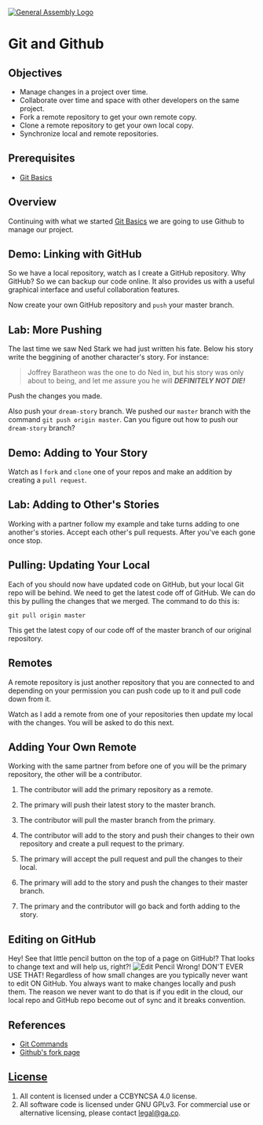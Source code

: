 [![General Assembly Logo](https://camo.githubusercontent.com/1a91b05b8f4d44b5bbfb83abac2b0996d8e26c92/687474703a2f2f692e696d6775722e636f6d2f6b6538555354712e706e67)](https://generalassemb.ly/education/web-development-immersive)

# Git and Github

## Objectives

-   Manage changes in a project over time.
-   Collaborate over time and space with other developers on the same project.
-   Fork a remote repository to get your own remote copy.
-   Clone a remote repository to get your own local copy.
-   Synchronize local and remote repositories.

## Prerequisites

-   [Git Basics](https://git.generalassemb.ly/ga-wdi-boston/git)

## Overview

Continuing with what we started [Git Basics](https://git.generalassemb.ly/ga-wdi-boston/git) we are going to use Github
to manage our project.

## Demo: Linking with GitHub

So we have a local repository, watch as I create a GitHub repository. Why
GitHub? So we can backup our code online. It also provides us with a useful
graphical interface and useful collaboration features.

Now create your own GitHub repository and `push` your master branch.

## Lab: More Pushing

The last time we saw Ned Stark we had just written his fate.  Below his story
write the beggining of another character's story.  For instance:

> Joffrey Baratheon was the one to do Ned in, but his story was only about to
> being, and let me assure you he will ___DEFINITELY NOT DIE!___

Push the changes you made.

Also push your `dream-story` branch.  We pushed our `master` branch with the
command `git push origin master`.  Can you figure out how to push our
`dream-story` branch?

## Demo: Adding to Your Story

Watch as I `fork` and `clone` one of your repos and make an addition by
creating a `pull request`.

## Lab: Adding to Other's Stories

Working with a partner follow my example and take turns adding to one another's
stories. Accept each other's pull requests.  After you've each gone once stop.

## Pulling: Updating Your Local

Each of you should now have updated code on GitHub, but your local Git repo
will be behind.  We need to get the latest code off of GitHub.  We can do this
by pulling the changes that we merged.  The command to do this is:

`git pull origin master`

This get the latest copy of our code off of the master branch of our original
repository.

## Remotes

A remote repository is just another repository that you are connected to and
depending on your permission you can push code up to it and pull code down from
it.

Watch as I add a remote from one of your repositories then update my local with
the changes. You will be asked to do this next.

## Adding Your Own Remote

Working with the same partner from before one of you will be the primary
repository, the other will be a contributor.

1.  The contributor will add the primary repository as a remote.

2.  The primary will push their latest story to the master branch.

3.  The contributor will pull the master branch from the primary.

4.  The contributor will add to the story and push their changes to their own
repository and create a pull request to the primary.

5.  The primary will accept the pull request and pull the changes to their
local.

6.  The primary will add to the story and push the changes to their master
branch.

7.  The primary and the contributor will go back and forth adding to the story.

## Editing on GitHub

Hey! See that little pencil button on the top of a page on GitHub!? That looks
to change text and will help us, right?!
![Edit Pencil](https://i.imgur.com/Drt2g9u.png)
Wrong! DON'T EVER USE THAT! Regardless of how small changes are you typically
never want to edit ON GitHub. You always want to make changes locally and push
 them.
The reason we never want to do that is if you edit in the cloud, our local repo
and GitHub repo become out of sync and it breaks convention.

## References

-   [Git Commands](command-reference.md)
-   [Github's fork page](https://help.github.com/articles/fork-a-repo/)

## [License](LICENSE)

1.  All content is licensed under a CC­BY­NC­SA 4.0 license.
1.  All software code is licensed under GNU GPLv3. For commercial use or
    alternative licensing, please contact legal@ga.co.
